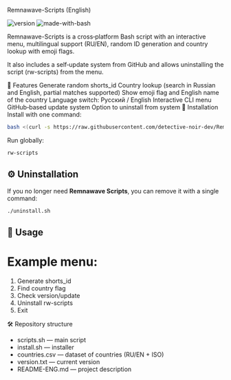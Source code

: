Remnawave-Scripts (English)

![version](https://img.shields.io/badge/version-1.0.2-blue)
![made-with-bash](https://img.shields.io/badge/made%20with-bash-green)

Remnawave-Scripts is a cross‑platform Bash script with an interactive menu, multilingual support (RU/EN), random ID generation and country lookup with emoji flags.

It also includes a self‑update system from GitHub and allows uninstalling the script (rw-scripts) from the menu.

📌 Features
Generate random shorts_id
Country lookup (search in Russian and English, partial matches supported)
Show emoji flag and English name of the country
Language switch: Русский / English
Interactive CLI menu
GitHub‑based update system
Option to uninstall from system
🚀 Installation
Install with one command:

```bash
bash <(curl -s https://raw.githubusercontent.com/detective-noir-dev/Remnawave-Scripts/main/install.sh)
```
Run globally:

```bash
rw-scripts
```

## ⚙️ Uninstallation

If you no longer need **Remnawave Scripts**, you can remove it with a single command:
```bash
./uninstall.sh
```

## 📖 Usage
Example menu:
===============================
1) Generate shorts_id
2) Find country flag
3) Check version/update
4) Uninstall rw-scripts
0) Exit

🛠️ Repository structure
- scripts.sh — main script
- install.sh — installer
- countries.csv — dataset of countries (RU/EN + ISO)
- version.txt — current version
- README-ENG.md — project description